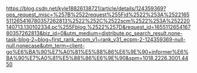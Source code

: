 https://blog.csdn.net/kyle18826138721/article/details/124359369?ops_request_misc=%257B%2522request%255Fid%2522%253A%2522165511265416780357262813%2522%252C%2522scm%2522%253A%252220140713.130102334.pc%255Fblog.%2522%257D&request_id=165511265416780357262813&biz_id=0&utm_medium=distribute.pc_search_result.none-task-blog-2~blog~first_rank_ecpm_v1~rank_v31_ecpm-2-124359369-null-null.nonecase&utm_term=client-go%E6%BA%90%E7%A0%81%E5%88%86%E6%9E%90+informer%E6%BA%90%E7%A0%81%E5%88%86%E6%9E%90&spm=1018.2226.3001.4450